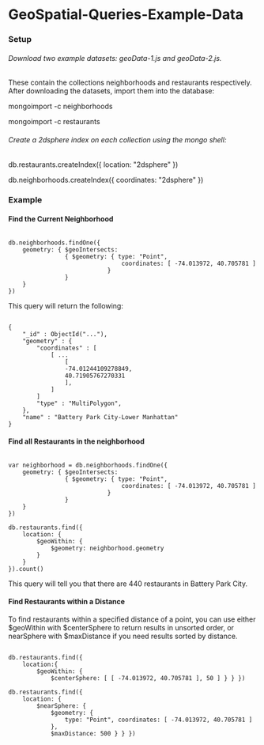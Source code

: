 # GeoSpatial-Queries-Example-Data

### Setup

###### Download two example datasets: geoData-1.js and geoData-2.js. 

These contain the collections neighborhoods and restaurants respectively. After downloading the datasets, import them into the database:

mongoimport <path to geoData-1.js> -c neighborhoods

mongoimport <path to geoData-2.js> -c restaurants


###### Create a 2dsphere index on each collection using the mongo shell:

db.restaurants.createIndex({ location: "2dsphere" })

db.neighborhoods.createIndex({ coordinates: "2dsphere" })

### Example

#### Find the Current Neighborhood

<code>
db.neighborhoods.findOne({ 
	geometry: { $geoIntersects: 
				{ $geometry: { type: "Point", 
								coordinates: [ -74.013972, 40.705781 ] 
							} 
				} 
	} 
})
</code>


This query will return the following: 

<code>
{ 
	"_id" : ObjectId("..."),
	"geometry" : {
		"coordinates" : [
			[ ...
				[
	            -74.01244109278849,
	            40.71905767270331
				],
			]
		]
		"type" : "MultiPolygon",
	},
	"name" : "Battery Park City-Lower Manhattan"
}
</code>

#### Find all Restaurants in the neighborhood

<code>
var neighborhood = db.neighborhoods.findOne({ 
	geometry: { $geoIntersects: 
				{ $geometry: { type: "Point", 
								coordinates: [ -74.013972, 40.705781 ] 
							} 
				} 
	} 
})
</code>

<code>
db.restaurants.find({ 
	location: { 
		$geoWithin: { 
			$geometry: neighborhood.geometry 
		} 
	} 
}).count()
</code>

This query will tell you that there are 440 restaurants in Battery Park City. 


#### Find Restaurants within a Distance

To find restaurants within a specified distance of a point, you can use either $geoWithin with $centerSphere
to return results in unsorted order, or nearSphere with $maxDistance if you need results sorted by distance.

<code>
db.restaurants.find({ 
	location:{ 
		$geoWithin: { 
			$centerSphere: [ [ -74.013972, 40.705781 ], 50 ] } } })
</code>

<code>
db.restaurants.find({ 
	location: { 
		$nearSphere: { 
			$geometry: { 
				type: "Point", coordinates: [ -74.013972, 40.705781 ] 
			}, 
			$maxDistance: 500 } } })
</code>






